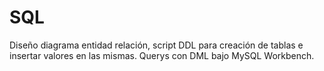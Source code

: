 # SQL
Diseño diagrama entidad relación, script DDL para creación de tablas e insertar valores en las mismas.
Querys con DML bajo MySQL Workbench.
